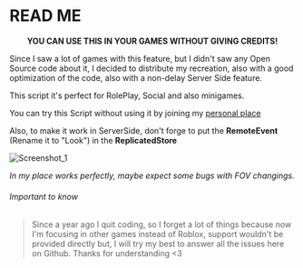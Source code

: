 # READ ME
<div align="center">

**YOU CAN USE THIS IN YOUR GAMES WITHOUT GIVING CREDITS!**

</div>


Since I saw a lot of games with this feature, but I didn't saw any Open Source code about it, I decided to distribute my recreation, also with a good optimization of the code, also with a non-delay Server Side feature.

This script it's perfect for RolePlay, Social and also minigames.

You can try this Script without using it by joining my [personal place](https://www.roblox.com/games/8988746798/MrStreeets-Place)

Also, to make it work in ServerSide, don't forge to put the **RemoteEvent** (Rename it to "Look") in the **ReplicatedStore**
  
![Screenshot_1](https://user-images.githubusercontent.com/50084238/203659397-d036fb0a-dbb4-4a7d-8a81-205d97ca0d05.png)

*In my place works perfectly, maybe expect some bugs with FOV changings.*

###### Important to know
>Since a year ago I quit coding, so I forget a lot of things because now I'm focusing in other games instead of Roblox, support wouldn't be provided directly but, I will try my best to answer all the issues here on Github.
>Thanks for understanding <3

